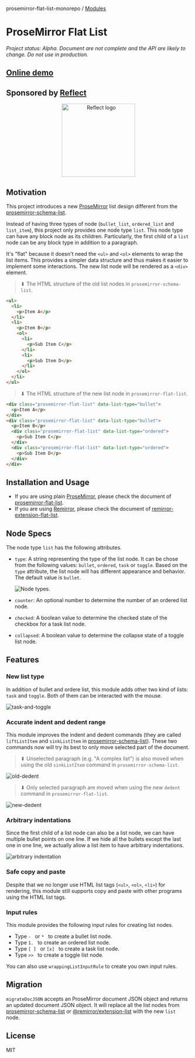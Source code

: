 prosemirror-flat-list-monorepo / [Modules](modules.md)

# ProseMirror Flat List

_Project status: Alpha. Document are not complete and the API are likely to change. Do not use in production._

## [Online demo](https://remirror-extension-flat-list.netlify.app/)

## Sponsored by [Reflect](https://reflect.app/)

<p align="center">
  <a href="https://reflect.app/" rel="nofollow">
    <img src="https://user-images.githubusercontent.com/2003804/170265087-fb7bf84e-0413-49d5-8a30-15b71bc9055b.png" height="200px" width="200px" style="max-width: 100%;" alt="Reflect logo"><br>
  </a>
</p>

## Motivation

This project introduces a new [ProseMirror] list design different from the [prosemirror-schema-list].

Instead of having three types of node (`bullet_list`, `ordered_list` and `list_item`), this project only provides one node type `list`. This node type can have any block node as its children. Particularly, the first child of a `list` node can be any block type in addition to a paragraph.

It's "flat" because it doesn't need the `<ul>` and `<ol>` elements to wrap the list items. This provides a simpler data structure and thus makes it easier to implement some interactions. The new list node will be rendered as a `<div>` element.

> ⬇ The HTML structure of the old list nodes in `prosemirror-schema-list`.

```HTML
<ul>
  <li>
    <p>Item A</p>
  </li>
  <li>
    <p>Item B</p>
    <ol>
      <li>
        <p>Sub Item C</p>
      </li>
      <li>
        <p>Sub Item D</p>
      </li>
    </ol>
  </li>
</ul>
```

> ⬇ The HTML structure of the new list node in `prosemirror-flat-list`.

```HTML
<div class="prosemirror-flat-list" data-list-type="bullet">
  <p>Item A</p>
</div>
<div class="prosemirror-flat-list" data-list-type="bullet">
  <p>Item B</p>
  <div class="prosemirror-flat-list" data-list-type="ordered">
    <p>Sub Item C</p>
  </div>
  <div class="prosemirror-flat-list" data-list-type="ordered">
    <p>Sub Item D</p>
  </div>
</div>
```

## Installation and Usage

- If you are using plain [ProseMirror], please check the document of [prosemirror-flat-list].
- If you are using [Remirror], please check the document of [remirror-extension-flat-list].

## Node Specs

The node type `list` has the following attributes.

- `type`:
  A string representing the type of the list node. It can be chose from the
  following values: `bullet`, `ordered`, `task` or `toggle`. Based on the
  `type` attribute, the list node will has different appearance and behavior.
  The default value is `bullet`.

  ![Node types](https://user-images.githubusercontent.com/24715727/216966304-c2f9a7f4-fc65-430c-91e8-2eb7aff956fa.png).

- `counter`:
  An optional number to determine the number of an ordered list node.

- `checked`:
  A boolean value to determine the checked state of the checkbox for a task
  list node.
- `collapsed`:
  A boolean value to determine the collapse state of a toggle list node.

## Features

### New list type

In addition of bullet and ordere list, this module adds other two kind of lists: `task` and `toggle`. Both of them can be interacted with the mouse.

![task-and-toggle](https://user-images.githubusercontent.com/24715727/216984786-b686a5fe-c9e3-47ae-8b06-6fbdb81200d2.gif)

### Accurate indent and dedent range

This module improves the indent and dedent commands (they are called `liftListItem` and `sinkListItem` in [prosemirror-schema-list]). These two commands now will try its best to only move selected part of the document.

> ⬇ Unselected paragraph (e.g. "A complex list") is also moved when using the old `sinkListItem` command in `prosemirror-schema-list`.

![old-dedent](https://user-images.githubusercontent.com/24715727/216982142-4fc89391-5dec-426b-bcfb-b0290920f08e.gif)

> ⬇ Only selected paragraph are moved when using the new `dedent` command in `prosemirror-flat-list`.

![new-dedent](https://user-images.githubusercontent.com/24715727/216982134-4e222d58-033c-4dbf-acfc-132d6264f524.gif)

### Arbitrary indentations

Since the first child of a list node can also be a list node, we can have multiple bullet points on one line. If we hide all the bullets except the last one in one line, we actually allow a list item to have arbitrary indentations.

![arbitrary indentation](https://user-images.githubusercontent.com/24715727/216973979-af271633-62a2-4744-a522-e87b89426f90.gif)

### Safe copy and paste

Despite that we no longer use HTML list tags (`<ul>`, `<ol>`, `<li>`) for rendering, this module still supports copy and paste with other programs using the HTML list tags.

### Input rules

This module provides the following input rules for creating list nodes.

- Type `- ` or `* ` to create a bullet list node.
- Type `1. ` to create an ordered list node.
- Type `[ ] ` or `[x] ` to create a task list node.
- Type `>> ` to create a toggle list node.

You can also use `wrappingListInputRule` to create you own input rules.

## Migration

`migrateDocJSON` accepts an ProseMirror document JSON object and returns an updated document JSON object. It will replace all the list nodes from [prosemirror-schema-list] or [@remirror/extension-list] with the new `list` node.

## License

MIT

[ProseMirror]: https://prosemirror.net/
[prosemirror-schema-list]: https://github.com/ProseMirror/prosemirror-schema-list
[@remirror/extension-list]: https://www.npmjs.com/package/@remirror/extension-list
[Remirror]: https://github.com/remirror/remirror
[prosemirror-flat-list]: https://github.com/ocavue/prosemirror-flat-list/tree/master/packages/prosemirror-package
[remirror-extension-flat-list]: https://github.com/ocavue/prosemirror-flat-list/tree/master/packages/remirror-package
